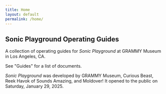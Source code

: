 ```yaml
---
title: Home
layout: default
permalink: /home/
---
```


## Sonic Playground Operating Guides

A collection of operating guides for _Sonic Playground_ at GRAMMY Museum in Los Angeles, CA.  

See "Guides" for a list of documents.  

_Sonic Playground_ was developed by GRAMMY Museum, Curious Beast, Reek Havok of Sounds Amazing, and Moldover! It opened to the public on Saturday, January 29, 2025.
